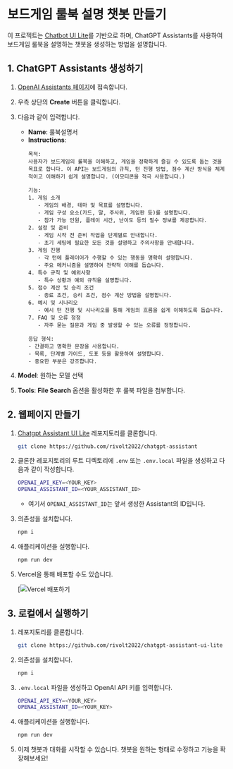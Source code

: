 # 보드게임 룰북 설명 챗봇 만들기

이 프로젝트는 [Chatbot UI Lite](https://github.com/mckaywrigley/chatbot-ui-lite)를 기반으로 하며, ChatGPT Assistants를 사용하여 보드게임 룰북을 설명하는 챗봇을 생성하는 방법을 설명합니다.

## 1. ChatGPT Assistants 생성하기

1. [OpenAI Assistants 페이지](https://platform.openai.com/assistants)에 접속합니다.
2. 우측 상단의 **Create** 버튼을 클릭합니다.
3. 다음과 같이 입력합니다.

    - **Name**: 룰북설명서
    - **Instructions**:
      ```
      목적:
      사용자가 보드게임의 룰북을 이해하고, 게임을 정확하게 즐길 수 있도록 돕는 것을 목표로 합니다. 이 API는 보드게임의 규칙, 턴 진행 방법, 점수 계산 방식을 체계적이고 이해하기 쉽게 설명합니다. (이모티콘을 적극 사용합니다.)
      
      기능:
      1. 게임 소개
         - 게임의 배경, 테마 및 목표를 설명합니다.
         - 게임 구성 요소(카드, 말, 주사위, 게임판 등)를 설명합니다.
         - 참가 가능 인원, 플레이 시간, 난이도 등의 필수 정보를 제공합니다.
      2. 설정 및 준비
         - 게임 시작 전 준비 작업을 단계별로 안내합니다.
         - 초기 세팅에 필요한 모든 것을 설명하고 주의사항을 안내합니다.
      3. 게임 진행
         - 각 턴에 플레이어가 수행할 수 있는 행동을 명확히 설명합니다.
         - 주요 메커니즘을 설명하여 전략적 이해를 돕습니다.
      4. 특수 규칙 및 예외사항
         - 특수 상황과 예외 규칙을 설명합니다.
      5. 점수 계산 및 승리 조건
         - 종료 조건, 승리 조건, 점수 계산 방법을 설명합니다.
      6. 예시 및 시나리오
         - 예시 턴 진행 및 시나리오를 통해 게임의 흐름을 쉽게 이해하도록 돕습니다.
      7. FAQ 및 오류 정정
         - 자주 묻는 질문과 게임 중 발생할 수 있는 오류를 정정합니다.
      
      응답 형식:
      - 간결하고 명확한 문장을 사용합니다.
      - 목록, 단계별 가이드, 도표 등을 활용하여 설명합니다.
      - 중요한 부분은 강조합니다.
      ```

4. **Model**: 원하는 모델 선택
5. **Tools**: **File Search** 옵션을 활성화한 후 룰북 파일을 첨부합니다.

## 2. 웹페이지 만들기

1. [Chatgpt Assistant UI Lite](https://github.com/rivolt2022/chatgpt-assistant-ui-lite) 레포지토리를 클론합니다.

    ```bash
    git clone https://github.com/rivolt2022/chatgpt-assistant
    ```

2. 클론한 레포지토리의 루트 디렉토리에 `.env` 또는 `.env.local` 파일을 생성하고 다음과 같이 작성합니다.

    ```bash
    OPENAI_API_KEY=<YOUR_KEY>
    OPENAI_ASSISTANT_ID=<YOUR_ASSISTANT_ID>
    ```

    - 여기서 `OPENAI_ASSISTANT_ID`는 앞서 생성한 Assistant의 ID입니다.

3. 의존성을 설치합니다.

    ```bash
    npm i
    ```

4. 애플리케이션을 실행합니다.

    ```bash
    npm run dev
    ```

5. Vercel을 통해 배포할 수도 있습니다.

   [![Vercel 배포하기](https://vercel.com/new/clone?repository-url=https%3A%2F%2Fgithub.com%2Frivolt2022%2Fchatgpt-assistant-ui-lite&env=OPENAI_API_KEY,OPENAI_ASSISTANT_ID&envDescription=OpenAI%20API%20Key%20and%20Assistant%20ID%20needed%20for%20chat.&envLink=https%3A%2F%2Fopenai.com%2Fproduct&project-name=chatgpt-assistant-ui-lite&repository-name=chatgpt-assistant-ui-lite)

## 3. 로컬에서 실행하기

1. 레포지토리를 클론합니다.

    ```bash
    git clone https://github.com/rivolt2022/chatgpt-assistant-ui-lite
    ```

2. 의존성을 설치합니다.

    ```bash
    npm i
    ```

3. `.env.local` 파일을 생성하고 OpenAI API 키를 입력합니다.

    ```bash
    OPENAI_API_KEY=<YOUR_KEY>
    OPENAI_ASSISTANT_ID=<YOUR_KEY>
    ```

4. 애플리케이션을 실행합니다.

    ```bash
    npm run dev
    ```

5. 이제 챗봇과 대화를 시작할 수 있습니다. 챗봇을 원하는 형태로 수정하고 기능을 확장해보세요!
